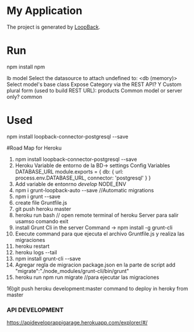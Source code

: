 # My Application

The project is generated by [LoopBack](http://loopback.io).

# Run

npm install
npm

lb model
Select the datasource to attach undefined to: <db (memory)>
Select model's base class <PersistedModel>
Expose Category via the REST API? Y
Custom plural form (used to build REST URL): products
Common model or server only? common

# Used

npm install loopback-connector-postgresql --save

#Road Map for Heroku

1. npm install loopback-connector-postgresql --save
2. Heroku Variable de entorno de la BD-> settings Config Variables DATABASE_URL module.exports = {
   db: {
   url: process.env.DATABASE_URL,
   connector: 'postgresql'
   }
   }
3. Add variable de entonrno _develop_ NODE_ENV
4. npm i grunt-loopback-auto --save //Automatic migrations
5. npm i grunt --save
6. create file Gruntfile.js
7. git push heroku master
8. heroku run bash // open remote terminal of heroku Server para salir usamso comando exit
9. install Grunt Cli in the server Command -> npm install -g grunt-cli
10. Execute command <grunt> para que ejecuta el archivo Gruntfile.js y realiza las migraciones
11. heroku restart
12. heroku logs --tail
13. npm install grunt-cli --save
14. Agregar regla de migracion package.json en la parte de script add "migrate":"./node_modules/grunt-cli/bin/grunt"
15. heroku run npm run migrate //para ejecutar las migraciones

16)git push heroku development:master command to deploy in heroky from master

### API DEVELOPMENT

https://apideveloprappigarage.herokuapp.com/explorer/#/
